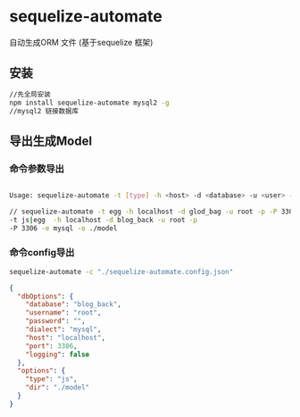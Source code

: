 # sequelize-automate
自动生成ORM 文件  (基于sequelize 框架)


## 安装
```bash
//先全局安装
npm install sequelize-automate mysql2 -g
//mysql2 链接数据库
```

## 导出生成Model


### 命令参数导出
```bash

Usage: sequelize-automate -t [type] -h <host> -d <database> -u <user> -p [password] -P [port]  -e [dialect] -o [/path/to/models] -c [/path/to/config]

// sequelize-automate -t egg -h localhost -d glod_bag -u root -p -P 3306 -e mysql -o ./
-t js|egg  -h localhost -d blog_back -u root -p 
-P 3306 -e mysql -o ./model
```
### 命令config导出
```bash
sequelize-automate -c "./sequelize-automate.config.json"
```

```json
{
  "dbOptions": {
    "database": "blog_back",
    "username": "root",
    "password": "",
    "dialect": "mysql",
    "host": "localhost",
    "port": 3306,
    "logging": false
  },
  "options": {
    "type": "js",
    "dir": "./model"
  }
}
```